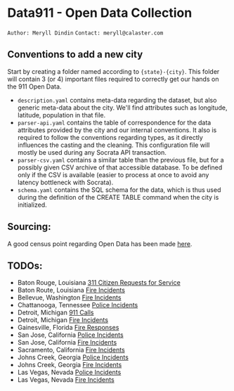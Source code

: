 # Data911 - Open Data Collection
`Author: Meryll Dindin`
`Contact: meryll@calaster.com`

## Conventions to add a new city

Start by creating a folder named according to `{state}-{city}`. This folder will contain 3 (or 4) important files required to correctly get our hands on the 911 Open Data.

* `description.yaml` contains meta-data regarding the dataset, but also generic meta-data about the city. We'll find attributes such as longitude, latitude, population in that file.
* `parser-api.yaml` contains the table of correspondence for the data attributes provided by the city and our internal conventions. It also is required to follow the conventions regarding types, as it directly influences the casting and the cleaning. This configuration file will mostly be used during any Socrata API transaction.
* `parser-csv.yaml` contains a similar table than the previous file, but for a possibly given CSV archive of that accessible database. To be defined only if the CSV is available (easier to process at once to avoid any latency bottleneck with Socrata).
* `schema.yaml` contains the SQL schema for the data, which is thus used during the definition of the CREATE TABLE command when the city is initialized.

## Sourcing:

A good census point regarding Open Data has been made [here](http://us-cities.survey.okfn.org/dataset/emergency-calls).

## TODOs:

* Baton Rouge, Louisiana [311 Citizen Requests for Service](https://data.brla.gov/Government/311-Citizen-Requests-for-Service/7ixm-mnvx)
* Baton Route, Louisiana [Fire Incidents](https://data.brla.gov/Public-Safety/Baton-Rouge-Fire-Incidents/dakq-4sda/data)
* Bellevue, Washington [Fire Incidents](https://bellevue.data.socrata.com/Safe-Community/Open-Data-Fire-RMS-Incidents-Jan-1-2013-May-31-201/7zhy-vmpj)
* Chattanooga, Tennessee [Police Incidents](https://www.chattadata.org/Public-Safety/Police-Incident-Data/jvkg-79ss)
* Detroit, Michigan [911 Calls](https://data.detroitmi.gov/datasets/911-calls-for-service?geometry=-86.917%2C42.028%2C-79.926%2C42.738)
* Detroit, Michigan [Fire Incidents](https://data.detroitmi.gov/datasets/fire-incidents)
* Gainesville, Florida [Fire Responses](https://data.cityofgainesville.org/Public-Safety/Fire-Rescue-Responses/s7de-wj39)
* San Jose, California [Police Incidents](https://data.sanjoseca.gov/dataset/police-calls-for-service)
* San Jose, California [Fire Incidents](https://data.sanjoseca.gov/dataset/san-jose-fire-incidents/resource/e465b97c-c209-412a-ba4d-cde03d655f44)
* Sacramento, California [Fire Incidents](https://data.cityofsacramento.org/datasets/0b32edde7b14480e82d0d746108431db_0?geometry=-123.164%2C38.304%2C-119.669%2C38.680)
* Johns Creek, Georgia [Police Incidents](https://datahub.johnscreekga.gov/datasets/police-calls-for-service?geometry=169.250%2C-85.837%2C158.704%2C48.873)
* Johns Creek, Georgia [Fire Incidents](https://datahub.johnscreekga.gov/datasets/fire-department-incidents?geometry=-117.055%2C30.552%2C-89.094%2C33.805)
* Las Vegas, Nevada [Police Incidents](https://opendataportal-lasvegas.opendata.arcgis.com/datasets/metro-cfs-opendata)
* Las Vegas, Nevada [Fire Incidents](https://opendataportal-lasvegas.opendata.arcgis.com/datasets/fire-department-incident-count)
